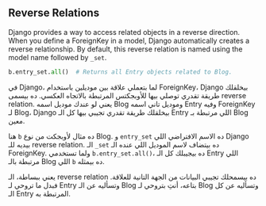 
## Reverse Relations

Django provides a way to access related objects in a reverse direction. When you define a ForeignKey in a model, Django automatically creates a reverse relationship. By default, this reverse relation is named using the model name followed by `_set`.

```python
b.entry_set.all()  # Returns all Entry objects related to Blog.
```

في Django، لما بتعملي علاقة بين موديلين باستخدام ForeignKey، Django بيخلقلك طريقة تقدري توصلي بيها للأوبجكتس المرتبطة بالاتجاه العكسي. ده بيسمى reverse relation. يعني لو عندك موديل اسمه Blog وموديل تاني اسمه Entry وفيه ForeignKey لـ Blog، Django بيخلقلك طريقة تقدري تجيبي بيها كل الـ Entry اللي مرتبطة بـ Blog معين.

هنا `b` ده مثال لأوبجكت من نوع Blog. و `entry_set` ده الاسم الافتراضي اللي Django بيديه للـ reverse relation. الـ `_set` ده بيتضاف لاسم الموديل اللي عنده الـ ForeignKey. ولما تستخدمي `b.entry_set.all()`، ده بيجيبلك كل الـ Entry اللي مرتبطة بالـ Blog اللي `b` ده بيمثله.

يعني ببساطة، الـ reverse relation ده بيسمحلك تجيبي البيانات من الجهة التانية للعلاقة. فبدل ما تروحي لـ Entry وتسأليه عن الـ Blog بتاعه، أنتِ بتروحي لـ Blog وتسأليه عن كل الـ Entry المرتبطة به.

